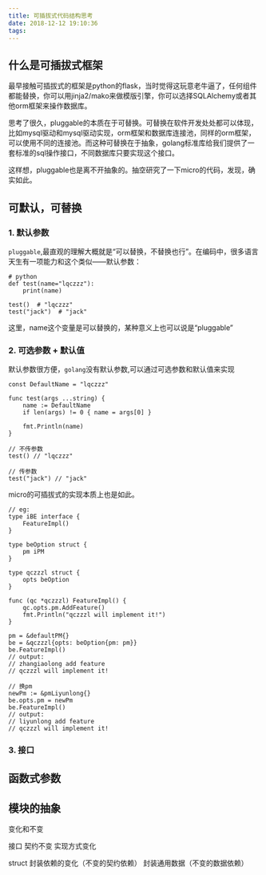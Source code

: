 ```yaml
---
title: 可插拔式代码结构思考
date: 2018-12-12 19:10:36
tags:
---
```


## 什么是可插拔式框架

最早接触可插拔式的框架是python的flask，当时觉得这玩意老牛逼了，任何组件都能替换，你可以用jinja2/mako来做模版引擎，你可以选择SQLAlchemy或者其他orm框架来操作数据库。

思考了很久，pluggable的本质在于可替换。可替换在软件开发处处都可以体现，比如mysql驱动和mysql驱动实现，orm框架和数据库连接池，同样的orm框架，可以使用不同的连接池。而这种可替换在于抽象，golang标准库给我们提供了一套标准的sql操作接口，不同数据库只要实现这个接口。

这样想，pluggable也是离不开抽象的。抽空研究了一下micro的代码，发现，确实如此。

## 可默认，可替换

### 1. 默认参数

`pluggable`,最直观的理解大概就是“可以替换，不替换也行”。在编码中，很多语言天生有一项能力和这个类似——默认参数：

    # python
    def test(name="lqczzz"):
        print(name)

    test()  # "lqczzz"
    test("jack")  # "jack"

这里，name这个变量是可以替换的，某种意义上也可以说是“pluggable”

### 2. 可选参数 + 默认值

默认参数很方便，`golang`没有默认参数,可以通过可选参数和默认值来实现

    const DefaultName = "lqczzz"

    func test(args ...string) {
        name := DefaultName
        if len(args) != 0 { name = args[0] }

        fmt.Println(name)
    }

    // 不传参数
    test() // "lqczzz"

    // 传参数
    test("jack") // "jack"

micro的可插拔式的实现本质上也是如此。

    // eg:
    type iBE interface {
        FeatureImpl()
    }

    type beOption struct {
        pm iPM
    }

    type qczzzl struct {
        opts beOption
    }

    func (qc *qczzzl) FeatureImpl() {
        qc.opts.pm.AddFeature()
        fmt.Println("qczzzl will implement it!")
    }

    pm = &defaultPM{}
	be = &qczzzl{opts: beOption{pm: pm}}
    be.FeatureImpl()
    // output:
    // zhangiaolong add feature
    // qczzzl will implement it!

    // 换pm
	newPm := &pmLiyunlong{}
	be.opts.pm = newPm 
	be.FeatureImpl()
    // output:
    // liyunlong add feature
    // qczzzl will implement it!

### 3. 接口

## 函数式参数

## 模块的抽象


变化和不变

接口
契约不变
实现方式变化

struct
封装依赖的变化（不变的契约依赖）
封装通用数据（不变的数据依赖）